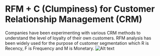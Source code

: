 # RFM + C (Clumpiness) for Customer Relationship Management (CRM)

Companies have been experimenting with various CRM methods to understand the level of loyalty of their own customers. 
RFM analysis has been widely used for the purpose of customer segmentation which R is Recency, F is Frequency and M is Monetary.
![Alt text](relative%2070be4c8c-ac74-f6fe-93ee-dbbad1b6a8df.png)
